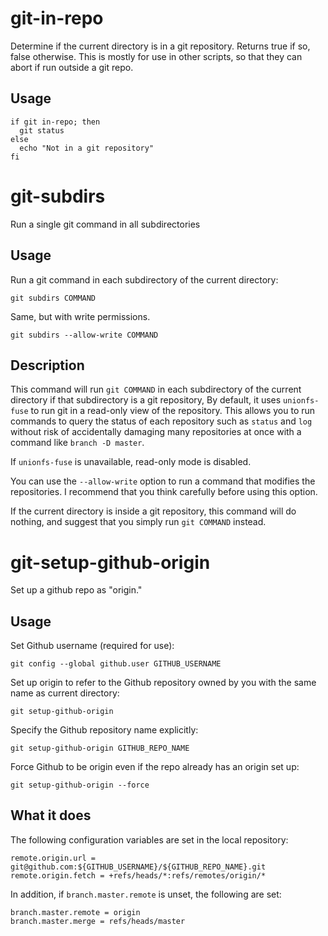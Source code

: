 # git-in-repo

Determine if the current directory is in a git repository. Returns
true if so, false otherwise. This is mostly for use in other scripts,
so that they can abort if run outside a git repo.

## Usage

    if git in-repo; then
      git status
    else
      echo "Not in a git repository"
    fi

# git-subdirs

Run a single git command in all subdirectories

## Usage

Run a git command in each subdirectory of the current directory:

    git subdirs COMMAND

Same, but with write permissions.

    git subdirs --allow-write COMMAND

## Description

This command will run `git COMMAND` in each subdirectory of the
current directory if that subdirectory is a git repository, By
default, it uses `unionfs-fuse` to run git in a read-only view of the
repository. This allows you to run commands to query the status of
each repository such as `status` and `log` without risk of
accidentally damaging many repositories at once with a command like
`branch -D master`.

If `unionfs-fuse` is unavailable, read-only mode is disabled.

You can use the `--allow-write` option to run a command that modifies
the repositories. I recommend that you think carefully before using
this option.

If the current directory is inside a git repository, this command will
do nothing, and suggest that you simply run `git COMMAND` instead.

# git-setup-github-origin

Set up a github repo as "origin."

## Usage

Set Github username (required for use):

    git config --global github.user GITHUB_USERNAME

Set up origin to refer to the Github repository owned by you with the
same name as current directory:

    git setup-github-origin

Specify the Github repository name explicitly:

    git setup-github-origin GITHUB_REPO_NAME

Force Github to be origin even if the repo already has an origin set up:

    git setup-github-origin --force

## What it does

The following configuration variables are set in the local repository:

    remote.origin.url = git@github.com:${GITHUB_USERNAME}/${GITHUB_REPO_NAME}.git
    remote.origin.fetch = +refs/heads/*:refs/remotes/origin/*

In addition, if `branch.master.remote` is unset, the following are set:

    branch.master.remote = origin
    branch.master.merge = refs/heads/master

